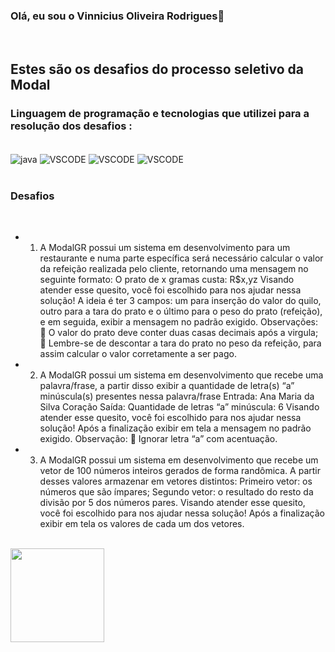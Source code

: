### Olá, eu sou o Vinnicius Oliveira Rodrigues👋
<br>

## Estes são os desafios do processo seletivo da Modal



### Linguagem de programação e tecnologias que utilizei para a resolução dos desafios :
<div style="display: inline_block">
<br/>
<img alt="java" src="https://img.shields.io/badge/Java-ED8B00?style=for-the-badge&logo=openjdk&logoColor=white" align = "center">
<img alt="VSCODE" src="https://img.shields.io/badge/Made%20for-VSCode-1f425f.svg" align = "center">
<img alt="VSCODE" src=	"https://img.shields.io/badge/GitHub-100000?style=for-the-badge&logo=github&logoColor=white" align = "center">
<img alt="VSCODE" src=	"https://img.shields.io/badge/GIT-E44C30?style=for-the-badge&logo=git&logoColor=white" align = "center">
</div>
<br/>

### Desafios
<br/>

- 1) A ModalGR possui um sistema em desenvolvimento para um restaurante e numa parte
específica será necessário calcular o valor da refeição realizada pelo cliente, retornando uma
mensagem no seguinte formato:
O prato de x gramas custa: R$x,yz
Visando atender esse quesito, você foi escolhido para nos ajudar nessa solução!
A ideia é ter 3 campos: um para inserção do valor do quilo, outro para a tara do prato e o último
para o peso do prato (refeição), e em seguida, exibir a mensagem no padrão exigido.
Observações:
 O valor do prato deve conter duas casas decimais após a virgula;
 Lembre-se de descontar a tara do prato no peso da refeição, para assim calcular o
valor corretamente a ser pago.

- 2) A ModalGR possui um sistema em desenvolvimento que recebe uma palavra/frase, a partir
disso exibir a quantidade de letra(s) “a” minúscula(s) presentes nessa palavra/frase
Entrada: Ana Maria da Silva Coração
Saída: Quantidade de letras “a” minúscula: 6
Visando atender esse quesito, você foi escolhido para nos ajudar nessa solução!
Após a finalização exibir em tela a mensagem no padrão exigido.
Observação:
 Ignorar letra “a” com acentuação.

- 3) A ModalGR possui um sistema em desenvolvimento que recebe um vetor de 100 números
inteiros gerados de forma randômica. A partir desses valores armazenar em vetores distintos:
Primeiro vetor: os números que são ímpares;
Segundo vetor: o resultado do resto da divisão por 5 dos números pares. Visando atender esse quesito, você foi escolhido para nos ajudar nessa solução!
Após a finalização exibir em tela os valores de cada um dos vetores.

<br/>

<img src="https://media.tenor.com/qnMzDiqQOUgAAAAC/last-of-us2-last-of-us.gif" align ="center" height="150px">

